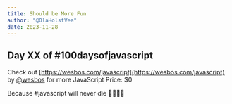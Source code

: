 ```yaml
---
title: Should be More Fun
author: "@OlaHolstVea"
date: 2023-11-28
---
```



## Day XX of #100daysofjavascript

Check out [https://wesbos.com/javascript](https://wesbos.com/javascript) by
[@wesbos](https://twitter.com/wesbos)
 for more JavaScript
Price: $0

Because #javascript will never die 💪🥳🏴‍☠️
